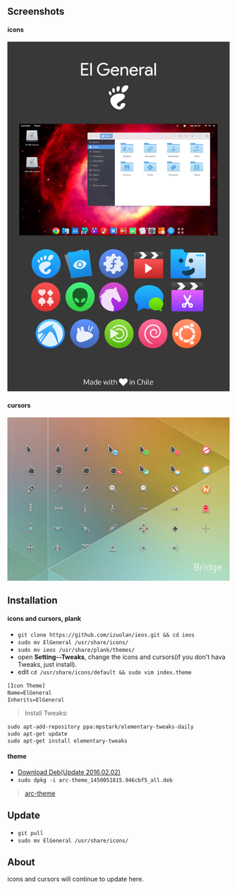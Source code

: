 ## Screenshots

#### icons
![El General preview](EIgeneral.png)

#### cursors
![Bridge preview](Bridge.png)

## Installation

#### icons and cursors, plank
* `git clone https://github.com/izuolan/ieos.git && cd ieos`
* `sudo mv ElGeneral /usr/share/icons/`
* `sudo mv ieos /usr/share/plank/themes/`
* open **Setting--Tweaks**, change the icons and cursors(if you don't hava Tweaks, just install).
* edit `cd /usr/share/icons/default && sudo vim index.theme`
```
[Icon Theme]
Name=ElGeneral
Inherits=ElGeneral
```

> Install Tweaks:
```shell
sudo apt-add-repository ppa:mpstark/elementary-tweaks-daily
sudo apt-get update
sudo apt-get install elementary-tweaks
```

#### theme
* [Download Deb(Update 2016.02.02)](http://download.opensuse.org/repositories/home:/Horst3180/xUbuntu_15.04/all/arc-theme_1450051815.946cbf5_all.deb)
* `sudo dpkg -i arc-theme_1450051815.946cbf5_all.deb`

> [arc-theme](https://github.com/horst3180/arc-theme)

## Update
* `git pull`
* `sudo mv ElGeneral /usr/share/icons/`

## About
icons and cursors will continue to update here.
